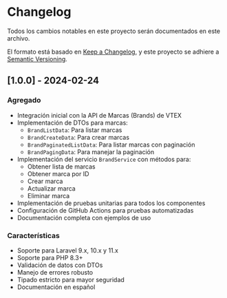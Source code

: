 # Changelog

Todos los cambios notables en este proyecto serán documentados en este archivo.

El formato está basado en [Keep a Changelog](https://keepachangelog.com/en/1.0.0/),
y este proyecto se adhiere a [Semantic Versioning](https://semver.org/spec/v2.0.0.html).

## [1.0.0] - 2024-02-24

### Agregado

- Integración inicial con la API de Marcas (Brands) de VTEX
- Implementación de DTOs para marcas:
  - `BrandListData`: Para listar marcas
  - `BrandCreateData`: Para crear marcas
  - `BrandPaginatedListData`: Para listar marcas con paginación
  - `BrandPagingData`: Para manejar la paginación
- Implementación del servicio `BrandService` con métodos para:
  - Obtener lista de marcas
  - Obtener marca por ID
  - Crear marca
  - Actualizar marca
  - Eliminar marca
- Implementación de pruebas unitarias para todos los componentes
- Configuración de GitHub Actions para pruebas automatizadas
- Documentación completa con ejemplos de uso

### Características

- Soporte para Laravel 9.x, 10.x y 11.x
- Soporte para PHP 8.3+
- Validación de datos con DTOs
- Manejo de errores robusto
- Tipado estricto para mayor seguridad
- Documentación en español
